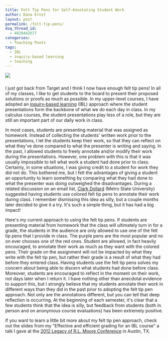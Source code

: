 ```yaml
---
title: Felt Tip Pens for Self-Annotating Student Work
author: Dana Ernst
layout: post
permalink: /felt-tip-pens/
dsq_thread_id:
  - 4020442677
categories:
  - Teaching Posts
tags:
  - IBL
  - inquiry-based learning
  - teaching
---
```


<div><img src="{{ site.baseurl }}/images/2012/09/Photo1.jpg" class="img-responsive" img style="margin-bottom: 10px" /></div>

I just got back from Target and I think I now have enough felt tip pens! In all of my classes, I like to get students to the board to present their proposed solutions or proofs as much as possible. In my upper-level courses, I have adopted an [inquiry-based learning](http://maamathedmatters.blogspot.com/2013/05/what-heck-is-ibl.html) (IBL) approach where the student presentations form the backbone of what we do each day in class. In my calculus courses, the student presentations play less of a role, but they are still an important part of our daily work in class.

In most cases, students are presenting material that was assigned as homework. Instead of collecting the students' written work prior to the presentations, I let the students keep their work, so that they can reflect on what they've done compared to what the presenter is writing and saying. In the past, I allowed students to freely annotate and/or modify their work during the presentations. However, one problem with this is that it was usually impossible to tell what work a student had done prior to class. Certainly, in some situations, I was giving credit to a student for work they did not do. This bothered me, but I felt the advantages of giving a student an opportunity to learn something by comparing what they had done to what the presenter was doing outweighed the disadvantages. During a related discussion on an email list, [Clark Dollard](http://www.msudenver.edu/searchchannel/jsp/directoryprofile/profile.jsp?uName=cdollard) (Metro State University) suggested having students use colored felt tip pens to annotate their work during class. I remember dismissing this idea as silly, but a couple months later decided to give it a try. It's such a simple thing, but it has had a big impact!

Here's my current approach to using the felt tip pens. If students are presenting material from homework that the class will ultimately turn in for a grade, the students in the audience are only allowed to use one of the felt tip pens that I provide in class. The purple pens are the most popular and no on ever chooses one of the red ones. Student are allowed, in fact heavily encouraged, to annotate their work as much as they want with the colored pens. Their grade on the assignment will not be impacted by what they write with the felt tip pen, but rather their grade is a result of what they had before they entered class. Having students use the felt tip pens solves my concern about being able to discern what students had done before class. Moreover, students are encouraged to reflect in the moment on their work, not days later when I return it. I have nothing other than anecdotal evidence to support this, but I strongly believe that my students annotate their work in different ways than they did in the past prior to adopting the felt tip pen approach. Not only are the annotations different, but you can tell that deep reflection is occurring. At the beginning of each semester, it's clear that a few students think that the idea is silly, but feedback from students (both in person and on anonymous course evaluations) has been extremely positive.

If you want to learn a little bit more about my felt tip pen approach, check out the slides from my "Effective and efficient grading for an IBL course" a talk I gave at the [2012 Legacy of R.L. Moore Conference](http://legacyrlmoore.org/Reports/EAF%20Program%20June%20Conf%20031412.pdf) in Austin, TX.

